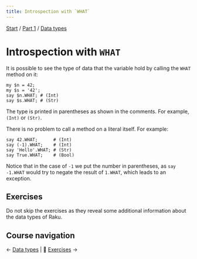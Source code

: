 ```yaml
---
title: Introspection with `WHAT`
---
```


[Start](/raku-course/) / [Part 1](/raku-course/part1) / [Data types](/raku-course/data-types)

# Introspection with `WHAT`

It is possible to see the type of data that the variable hold by calling the `WHAT` method on it:

    my $n = 42;
    my $s = '42';
    say $n.WHAT; # (Int)
    say $s.WHAT; # (Str)

The type is printed in parentheses as shown in the comments. For example, `(Int)` or `(Str)`.

There is no problem to call a method on a literal itself. For example:

    say 42.WHAT;      # (Int)
    say (-1).WHAT;    # (Int)
    say 'Hello'.WHAT; # (Str)
    say True.WHAT;    # (Bool)

Notice that in the case of `-1` we put the number in parentheses, as `say -1.WHAT` would try to negate the result of `1.WHAT`, which leads to an exception.

## Exercises

Do not skip the exercises as they reveal some additional information about the data types of Raku.

## Course navigation

← [Data types](/raku-course/data-types) | 💪 [Exercises](/raku-course/data-types/exercises) →
